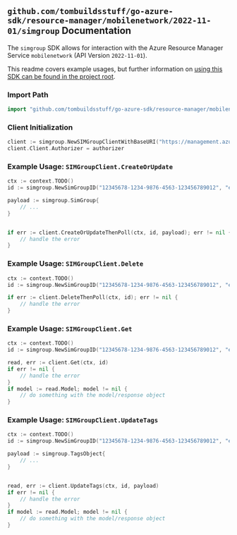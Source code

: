 
## `github.com/tombuildsstuff/go-azure-sdk/resource-manager/mobilenetwork/2022-11-01/simgroup` Documentation

The `simgroup` SDK allows for interaction with the Azure Resource Manager Service `mobilenetwork` (API Version `2022-11-01`).

This readme covers example usages, but further information on [using this SDK can be found in the project root](https://github.com/tombuildsstuff/go-azure-sdk/tree/main/docs).

### Import Path

```go
import "github.com/tombuildsstuff/go-azure-sdk/resource-manager/mobilenetwork/2022-11-01/simgroup"
```


### Client Initialization

```go
client := simgroup.NewSIMGroupClientWithBaseURI("https://management.azure.com")
client.Client.Authorizer = authorizer
```


### Example Usage: `SIMGroupClient.CreateOrUpdate`

```go
ctx := context.TODO()
id := simgroup.NewSimGroupID("12345678-1234-9876-4563-123456789012", "example-resource-group", "simGroupValue")

payload := simgroup.SimGroup{
	// ...
}


if err := client.CreateOrUpdateThenPoll(ctx, id, payload); err != nil {
	// handle the error
}
```


### Example Usage: `SIMGroupClient.Delete`

```go
ctx := context.TODO()
id := simgroup.NewSimGroupID("12345678-1234-9876-4563-123456789012", "example-resource-group", "simGroupValue")

if err := client.DeleteThenPoll(ctx, id); err != nil {
	// handle the error
}
```


### Example Usage: `SIMGroupClient.Get`

```go
ctx := context.TODO()
id := simgroup.NewSimGroupID("12345678-1234-9876-4563-123456789012", "example-resource-group", "simGroupValue")

read, err := client.Get(ctx, id)
if err != nil {
	// handle the error
}
if model := read.Model; model != nil {
	// do something with the model/response object
}
```


### Example Usage: `SIMGroupClient.UpdateTags`

```go
ctx := context.TODO()
id := simgroup.NewSimGroupID("12345678-1234-9876-4563-123456789012", "example-resource-group", "simGroupValue")

payload := simgroup.TagsObject{
	// ...
}


read, err := client.UpdateTags(ctx, id, payload)
if err != nil {
	// handle the error
}
if model := read.Model; model != nil {
	// do something with the model/response object
}
```
